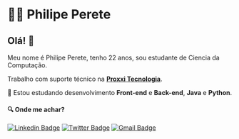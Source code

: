 # :man_technologist: Philipe Perete

## Olá! 👋

Meu nome é Philipe Perete, tenho 22 anos, sou estudante de Ciencia da Computação.

Trabalho com suporte técnico na **[Proxxi Tecnologia]**.

🌱 Estou estudando desenvolvimento **Front-end** e **Back-end**, **Java** e **Python**.

#### :mag: Onde me achar?

[![Linkedin Badge](https://img.shields.io/badge/-LinkedIn-blue?style=flat-square&logo=Linkedin&logoColor=white&link=https://www.linkedin.com/in/philipe-perete-b76622104/)](https://www.linkedin.com/in/philipe-perete-b76622104/)
[![Twitter Badge](https://img.shields.io/badge/-Twitter-1ca0f1?style=flat-square&labelColor=1ca0f1&logo=twitter&logoColor=white&link=https://twitter.com/PhilipePerete)](https://twitter.com/PhilipePerete)
[![Gmail Badge](https://img.shields.io/badge/-Gmail-c14438?style=flat-square&logo=Gmail&logoColor=white&link=mailto:philipeperete@gmail.com)](mailto:philipeperete@gmail.com)

[Proxxi Tecnologia]: https://www.proxxi.com.br/home/home.html

